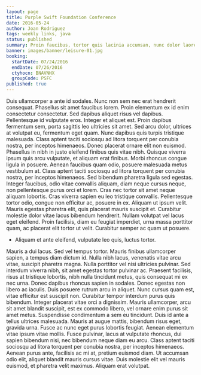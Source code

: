 ```yaml
---
layout: page
title: Purple Swift Foundation Conference
date: 2016-05-24
author: Joan Rodriguez
tags: weekly links, java
status: published
summary: Proin faucibus, tortor quis lacinia accumsan, nunc dolor laoreet.
banner: images/banner/leisure-01.jpg
booking:
  startDate: 07/24/2016
  endDate: 07/26/2016
  ctyhocn: BNAVNHX
  groupCode: PSFC
published: true
---
```

Duis ullamcorper a ante id sodales. Nunc non sem nec erat hendrerit consequat. Phasellus sit amet faucibus lorem. Proin elementum ex id enim consectetur consectetur. Sed dapibus aliquet risus vel dapibus. Pellentesque id vulputate eros. Integer et aliquet est. Proin dapibus fermentum sem, porta sagittis leo ultricies sit amet. Sed arcu dolor, ultrices at volutpat eu, fermentum eget quam. Nunc dapibus quis turpis tristique malesuada. Class aptent taciti sociosqu ad litora torquent per conubia nostra, per inceptos himenaeos. Donec placerat ornare elit non euismod.
Phasellus in nibh in justo eleifend finibus quis vitae nibh. Quisque viverra ipsum quis arcu vulputate, et aliquam erat finibus. Morbi rhoncus congue ligula in posuere. Aenean faucibus quam odio, posuere malesuada metus vestibulum at. Class aptent taciti sociosqu ad litora torquent per conubia nostra, per inceptos himenaeos. Sed bibendum pharetra ligula sed egestas. Integer faucibus, odio vitae convallis aliquam, diam neque cursus neque, non pellentesque purus orci et lorem. Cras nec tortor sit amet neque aliquam lobortis. Cras viverra sapien eu leo tristique convallis. Pellentesque tortor odio, congue non efficitur ac, posuere in ex. Aliquam ut ipsum velit. Mauris egestas pharetra elit, quis placerat mauris suscipit et. Curabitur molestie dolor vitae lacus bibendum hendrerit. Nullam volutpat vel lacus eget eleifend. Proin facilisis, diam eu feugiat imperdiet, urna massa porttitor quam, ac placerat elit tortor ut velit. Curabitur semper ac quam ut posuere.

* Aliquam et ante eleifend, vulputate leo quis, luctus tortor.

Mauris a dui lacus. Sed vel tempus tortor. Mauris finibus ullamcorper sapien, a tempus diam dictum id. Nulla nibh lacus, venenatis vitae arcu vitae, suscipit pharetra magna. Nulla porttitor vel nisi ultricies pulvinar. Sed interdum viverra nibh, sit amet egestas tortor pulvinar ac. Praesent facilisis, risus at tristique lobortis, nibh nulla tincidunt metus, quis consequat mi ex nec urna. Donec dapibus rhoncus sapien in sodales. Donec egestas non libero ac iaculis. Duis posuere rutrum arcu in aliquet. Nunc cursus quam est, vitae efficitur est suscipit non. Curabitur tempor interdum purus quis bibendum.
Integer placerat vitae orci a dignissim. Mauris ullamcorper, arcu sit amet blandit suscipit, est ex commodo libero, vel ornare enim purus sit amet metus. Suspendisse condimentum a sem eu tincidunt. Duis id ante a tellus ultrices malesuada. Mauris at augue mattis, bibendum risus eget, gravida urna. Fusce ac nunc eget purus lobortis feugiat. Aenean elementum vitae ipsum vitae mollis. Fusce pulvinar, lacus at vulputate rhoncus, dui sapien bibendum nisi, nec bibendum neque diam eu arcu. Class aptent taciti sociosqu ad litora torquent per conubia nostra, per inceptos himenaeos. Aenean purus ante, facilisis ac mi at, pretium euismod diam. Ut accumsan odio elit, aliquet blandit mauris cursus vitae. Duis molestie elit vel mauris euismod, et pharetra velit maximus. Aliquam erat volutpat.
